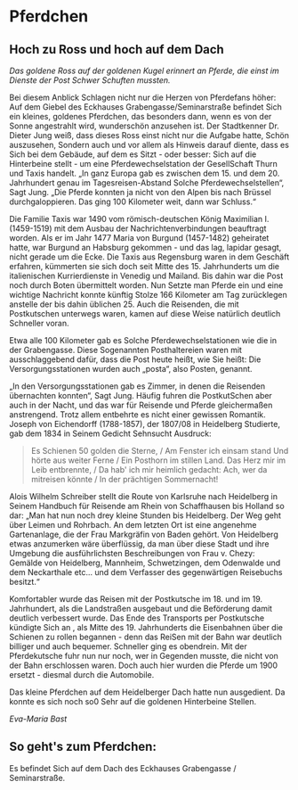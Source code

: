 # Pferdchen

## Hoch zu Ross und hoch auf dem Dach

*Das goldene Ross auf der goldenen Kugel erinnert an Pferde, die einst im Dienste der Post Schwer Schuften mussten.*

Bei diesem Anblick Schlagen nicht nur die Herzen von Pferdefans höher: Auf dem Giebel des Eckhauses Grabengasse/Seminarstraße befindet Sich ein kleines, goldenes Pferdchen, das besonders dann, wenn es von der Sonne angestrahlt wird, wunderschön anzusehen ist. Der Stadtkenner Dr. Dieter Jung weiß, dass dieses Ross einst nicht nur die Aufgabe hatte, Schön auszusehen, Sondern auch und vor allem als Hinweis darauf diente, dass es Sich bei dem Gebäude, auf dem es Sitzt - oder besser: Sich auf die Hinterbeine stellt - um eine Pferdewechselstation der GesellSchaft Thurn und Taxis handelt. „In ganz Europa gab es zwischen dem 15. und dem 20. Jahrhundert genau im Tagesreisen-Abstand Solche Pferdewechselstellen“, Sagt Jung. „Die Pferde konnten ja nicht von den Alpen bis nach Brüssel durchgaloppieren. Das ging 100 Kilometer weit, dann war Schluss.“ 

Die Familie Taxis war 1490 vom römisch-deutschen König Maximilian I. (1459-1519) mit dem Ausbau der Nachrichtenverbindungen beauftragt worden. Als er im Jahr 1477 Maria von Burgund (1457-1482) geheiratet hatte, war Burgund an Habsburg gekommen - und das lag, lapidar gesagt, nicht gerade um die Ecke. Die Taxis aus Regensburg waren in dem Geschäft erfahren, kümmerten sie sich doch seit Mitte des 15. Jahrhunderts um die italienischen Kurrierdienste in Venedig und Mailand. Bis dahin war die Post noch durch Boten übermittelt worden. Nun Setzte man Pferde ein und eine wichtige Nachricht konnte künftig Stolze 166 Kilometer am Tag zurücklegen anstelle der bis dahin üblichen 25. Auch die Reisenden, die mit Postkutschen unterwegs waren, kamen auf diese Weise natürlich deutlich Schneller voran.

Etwa alle 100 Kilometer gab es Solche Pferdewechselstationen wie die in der Grabengasse. Diese Sogenannten Posthaltereien waren mit ausschlaggebend dafür, dass die Post heute heißt, wie Sie heißt: Die Versorgungsstationen wurden auch „posta“, also Posten, genannt.

„In den Versorgungsstationen gab es Zimmer, in denen die Reisenden übernachten konnten“, Sagt Jung. Häufig fuhren die PostkutSchen aber auch in der Nacht, und das war für Reisende und Pferde gleichermaßen anstrengend. Trotz allem entbehrte es nicht einer gewissen Romantik. Joseph von Eichendorff (1788-1857), der 1807/08 in Heidelberg Studierte, gab dem 1834 in Seinem Gedicht Sehnsucht Ausdruck: 

> Es Schienen 50 golden die Sterne, / Am Fenster ich einsam stand 
> Und hörte aus weiter Ferne / Ein Posthorn im stillen Land. 
> Das Herz mir im Leib entbrennte, / Da hab' ich mir heimlich gedacht: 
> Ach, wer da mitreisen könnte / In der prächtigen Sommernacht!

Alois Wilhelm Schreiber stellt die Route von Karlsruhe nach Heidelberg in Seinem Handbuch für Reisende am Rhein von Schaffhausen bis Holland so dar: „Man hat nun noch drey kleine Stunden bis Heidelberg. Der Weg geht über Leimen und Rohrbach. An dem letzten Ort ist eine angenehme Gartenanlage, die der Frau Markgräfin von Baden gehört. Von Heidelberg etwas anzumerken wäre überflüssig, da man über diese Stadt und ihre Umgebung die ausführlichsten Beschreibungen von Frau v. Chezy: Gemälde von Heidelberg, Mannheim, Schwetzingen, dem Odenwalde und dem Neckarthale etc... und dem Verfasser des gegenwärtigen Reisebuchs besitzt.“ 

Komfortabler wurde das Reisen mit der Postkutsche im 18. und im 19. Jahrhundert, als die Landstraßen ausgebaut und die Beförderung damit deutlich verbessert wurde. Das Ende des Transports per Postkutsche kündigte Sich an , als Mitte des 19. Jahrhunderts die Eisenbahnen über die Schienen zu rollen begannen - denn das ReiSen mit der Bahn war deutlich billiger und auch bequemer. Schneller ging es obendrein. Mit der Pferdekutsche fuhr nun nur noch, wer in Gegenden musste, die nicht von der Bahn erschlossen waren. Doch auch hier wurden die Pferde um 1900 ersetzt - diesmal durch die Automobile.

Das kleine Pferdchen auf dem Heidelberger Dach hatte nun ausgedient. Da konnte es sich noch so0 Sehr auf die goldenen Hinterbeine Stellen.

*Eva-Maria Bast*

## So geht's zum Pferdchen:

Es befindet Sich auf dem Dach des Eckhauses Grabengasse / Seminarstraße. 